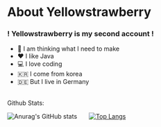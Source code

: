 # About Yellowstrawberry
### ! Yellowstrawberry is my second account !


- 🤔 I am thinking what I need to make
- ❤️ I like Java
- 💻 I love coding
- 🇰🇷 I come from korea
- 🇩🇪 But I live in Germany

<br/>
Github Stats: <br/>

![Anurag's GitHub stats](https://github-readme-stats.vercel.app/api?username=Yellowstrawberrys&show_icons=true&bg_color=left,#f2ff00,#6aff00,#00ff7b,#00fff7)  &nbsp;&nbsp;&nbsp;&nbsp;&nbsp;  [![Top Langs](https://github-readme-stats.vercel.app/api/top-langs/?username=Yellowstrawberrys&layout=compact)](https://github.com/anuraghazra/github-readme-stats)

